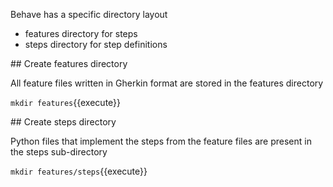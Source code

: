 
Behave has a specific directory layout
- features directory for steps
- steps directory for step definitions

## Create features directory

All feature files written in Gherkin format are stored in the features directory

`mkdir features`{{execute}}

## Create steps directory

Python files that implement the steps from the feature files are present in the steps sub-directory

`mkdir features/steps`{{execute}}

